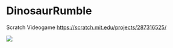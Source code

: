 # DinosaurRumble
Scratch Videogame
https://scratch.mit.edu/projects/287316525/


![](https://user-images.githubusercontent.com/47701679/52905590-5d6d0b80-320a-11e9-9136-f628ba687c51.png)
